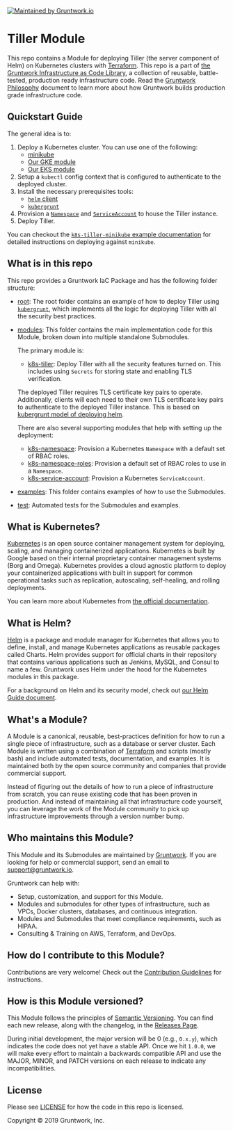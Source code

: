 [![Maintained by Gruntwork.io](https://img.shields.io/badge/maintained%20by-gruntwork.io-%235849a6.svg)](https://gruntwork.io/?ref=repo_terraform_kubernetes_helm)

# Tiller Module

<!-- NOTE: We use absolute linking here instead of relative linking, because the terraform registry does not support
           relative linking correctly.
-->

This repo contains a Module for deploying Tiller (the server component of Helm) on Kubernetes clusters with
[Terraform](https://www.terraform.io).  This repo is a part of [the Gruntwork Infrastructure as Code
Library](https://gruntwork.io/infrastructure-as-code-library/), a collection of reusable, battle-tested, production
ready infrastructure code. Read the [Gruntwork
Philosophy](https://github.com/gruntwork-io/terraform-kubernetes-helm/blob/master/GRUNTWORK_PHILOSOPHY.md) document to
learn more about how Gruntwork builds production grade infrastructure code.


## Quickstart Guide

The general idea is to:

1. Deploy a Kubernetes cluster. You can use one of the following:
    - [minikube](https://kubernetes.io/docs/tasks/tools/install-minikube/)
    - [Our GKE module](https://github.com/gruntwork-io/terraform-google-gke/)
    - [Our EKS module](https://github.com/gruntwork-io/terraform-aws-eks/)
1. Setup a `kubectl` config context that is configured to authenticate to the deployed cluster.
1. Install the necessary prerequisites tools:
    - [`helm` client](https://docs.helm.sh/using_helm/#install-helm)
    - [`kubergrunt`](https://github.com/gruntwork-io/kubergrunt#installation)
1. Provision a [`Namespace`](https://kubernetes.io/docs/concepts/overview/working-with-objects/namespaces/) and
   [`ServiceAccount`](https://kubernetes.io/docs/tasks/configure-pod-container/configure-service-account/) to house the
   Tiller instance.
1. Deploy Tiller.

You can checkout the [`k8s-tiller-minikube` example
documentation](https://github.com/gruntwork-io/terraform-kubernetes-helm/tree/master/examples/k8s-tiller-minikube) for
detailed instructions on deploying against `minikube`.


## What is in this repo

This repo provides a Gruntwork IaC Package and has the following folder structure:

* [root](https://github.com/gruntwork-io/terraform-kubernetes-helm): The root folder contains an example of how to
  deploy Tiller using [`kubergrunt`](https://github.com/gruntwork-io/kubergrunt), which implements all the logic for
  deploying Tiller with all the security best practices.
* [modules](https://github.com/gruntwork-io/terraform-kubernetes-helm/tree/master/modules): This folder contains the
  main implementation code for this Module, broken down into multiple standalone Submodules.

  The primary module is:

    * [k8s-tiller](https://github.com/gruntwork-io/terraform-kubernetes-helm/tree/master/modules/k8s-tiller): Deploy
      Tiller with all the security features turned on. This includes using `Secrets` for storing state and enabling TLS
      verification.

    The deployed Tiller requires TLS certificate key pairs to operate. Additionally, clients will each need to their
    own TLS certificate key pairs to authenticate to the deployed Tiller instance. This is based on [kubergrunt model of
    deploying helm](https://github.com/gruntwork-io/kubergrunt/blob/master/HELM_GUIDE.md).

    There are also several supporting modules that help with setting up the deployment:

    * [k8s-namespace](https://github.com/gruntwork-io/terraform-kubernetes-helm/tree/master/modules/k8s-namespace):
      Provision a Kubernetes `Namespace` with a default set of RBAC roles.
    * [k8s-namespace-roles](https://github.com/gruntwork-io/terraform-kubernetes-helm/tree/master/modules/k8s-namespace-roles):
      Provision a default set of RBAC roles to use in a `Namespace`.
    * [k8s-service-account](https://github.com/gruntwork-io/terraform-kubernetes-helm/tree/master/modules/k8s-service-account):
      Provision a Kubernetes `ServiceAccount`.

* [examples](https://github.com/gruntwork-io/terraform-kubernetes-helm/tree/master/examples): This folder contains
  examples of how to use the Submodules.
* [test](https://github.com/gruntwork-io/terraform-kubernetes-helm/tree/master/test): Automated tests for the Submodules
  and examples.


## What is Kubernetes?

[Kubernetes](https://kubernetes.io) is an open source container management system for deploying, scaling, and managing
containerized applications. Kubernetes is built by Google based on their internal proprietary container management
systems (Borg and Omega). Kubernetes provides a cloud agnostic platform to deploy your containerized applications with
built in support for common operational tasks such as replication, autoscaling, self-healing, and rolling deployments.

You can learn more about Kubernetes from [the official documentation](https://kubernetes.io/docs/tutorials/kubernetes-basics/).


## What is Helm?

[Helm](https://helm.sh/) is a package and module manager for Kubernetes that allows you to define, install, and manage
Kubernetes applications as reusable packages called Charts. Helm provides support for official charts in their
repository that contains various applications such as Jenkins, MySQL, and Consul to name a few. Gruntwork uses Helm
under the hood for the Kubernetes modules in this package.

For a background on Helm and its security model, check out [our Helm Guide
document](https://github.com/gruntwork-io/kubergrunt/blob/master/HELM_GUIDE.md).

<!-- TODO: ## What parts of the Production Grade Infrastructure Checklist are covered by this Module? -->


## What's a Module?

A Module is a canonical, reusable, best-practices definition for how to run a single piece of infrastructure, such
as a database or server cluster. Each Module is written using a combination of [Terraform](https://www.terraform.io/)
and scripts (mostly bash) and include automated tests, documentation, and examples. It is maintained both by the open
source community and companies that provide commercial support.

Instead of figuring out the details of how to run a piece of infrastructure from scratch, you can reuse
existing code that has been proven in production. And instead of maintaining all that infrastructure code yourself,
you can leverage the work of the Module community to pick up infrastructure improvements through
a version number bump.


## Who maintains this Module?

This Module and its Submodules are maintained by [Gruntwork](http://www.gruntwork.io/). If you are looking for help or
commercial support, send an email to
[support@gruntwork.io](mailto:support@gruntwork.io?Subject=Tiller%20Module).

Gruntwork can help with:

* Setup, customization, and support for this Module.
* Modules and submodules for other types of infrastructure, such as VPCs, Docker clusters, databases, and continuous
  integration.
* Modules and Submodules that meet compliance requirements, such as HIPAA.
* Consulting & Training on AWS, Terraform, and DevOps.


## How do I contribute to this Module?

Contributions are very welcome! Check out the [Contribution
Guidelines](https://github.com/gruntwork-io/terraform-kubernetes-helm/blob/master/CONTRIBUTING.md) for instructions.


## How is this Module versioned?

This Module follows the principles of [Semantic Versioning](http://semver.org/). You can find each new release, along
with the changelog, in the [Releases Page](https://github.com/gruntwork-io/terraform-kubernetes-helm/releases).

During initial development, the major version will be 0 (e.g., `0.x.y`), which indicates the code does not yet have a
stable API. Once we hit `1.0.0`, we will make every effort to maintain a backwards compatible API and use the MAJOR,
MINOR, and PATCH versions on each release to indicate any incompatibilities.


## License

Please see [LICENSE](https://github.com/gruntwork-io/terraform-kubernetes-helm/blob/master/LICENSE) for how the code in
this repo is licensed.

Copyright &copy; 2019 Gruntwork, Inc.
